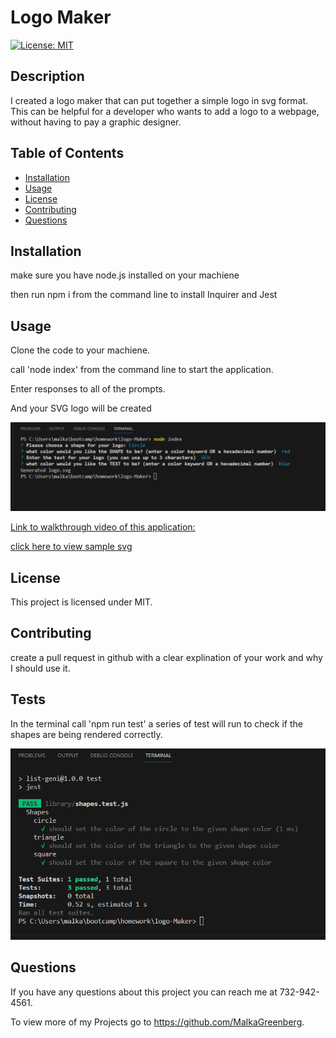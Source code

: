 # Logo Maker
  [![License: MIT](https://img.shields.io/badge/License-MIT-yellow.svg)](https://opensource.org/licenses/MIT)

  ## Description
  I created a logo maker that can put together a simple logo in svg format. This can be helpful for a developer who wants to add a logo to a webpage, without having to pay a graphic designer.

  ## Table of Contents 
  - [Installation](#installation)
  - [Usage](#usage)
  - [License](#license)
  - [Contributing](#contributing)
  - [Questions](#questions)

  ## Installation
  make sure you have node.js installed on your machiene

  then run npm i from the command line to install Inquirer and Jest 

  ## Usage
  Clone the code to your machiene.
  
  call 'node index' from the command line to start the application. 
  
  Enter responses to all of the prompts. 
  
  And your SVG logo will be created 

  ![screenshot](/assets/Screenshot.png)

  [Link to walkthrough video of this application:](https://drive.google.com/file/d/1Xz6VCtUyrsoONFlf4nGRrYHwva1NmuaP/view?usp=sharing)

  [click here to view sample svg](/examples/sample-logo.svg)

  ## License
  This project is licensed under MIT.


  ## Contributing
  create a pull request in github with a clear explination of your work and why I should use it.

  ## Tests
  In the terminal call 'npm run test' a series of test will run to check if the shapes are being rendered correctly.

  ![Screenshot](/assets/testScreenshot.png)

  ## Questions
  If you have any questions about this project you can reach me at 732-942-4561.

  To view more of my Projects go to https://github.com/MalkaGreenberg.
